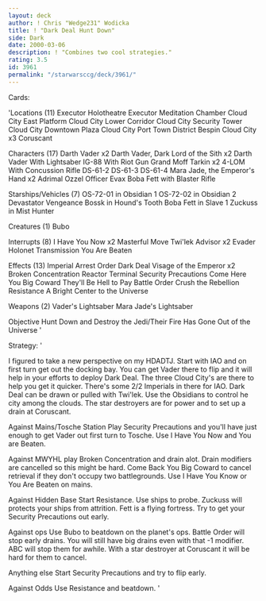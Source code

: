 ```yaml
---
layout: deck
author: ! Chris "Wedge231" Wodicka
title: ! "Dark Deal Hunt Down"
side: Dark
date: 2000-03-06
description: ! "Combines two cool strategies."
rating: 3.5
id: 3961
permalink: "/starwarsccg/deck/3961/"
---
```

Cards: 

'Locations (11)
Executor Holotheatre
Executor Meditation Chamber
Cloud City East Platform
Cloud City Lower Corridor
Cloud City Security Tower
Cloud City Downtown Plaza
Cloud City Port Town District
Bespin Cloud City x3
Coruscant

Characters (17)
Darth Vader x2
Darth Vader, Dark Lord of the Sith x2
Darth Vader With Lightsaber
IG-88 With Riot Gun
Grand Moff Tarkin x2
4-LOM With Concussion Rifle
DS-61-2
DS-61-3
DS-61-4
Mara Jade, the Emperor's Hand x2
Adrimal Ozzel
Officer Evax
Boba Fett with Blaster Rifle

Starships/Vehicles (7)
OS-72-01 in Obsidian 1
OS-72-02 in Obsidian 2
Devastator
Vengeance
Bossk in Hound's Tooth
Boba Fett in Slave 1
Zuckuss in Mist Hunter

Creatures (1)
Bubo

Interrupts (8)
I Have You Now x2
Masterful Move
Twi'lek Advisor x2
Evader
Holonet Transmission
You Are Beaten

Effects (13)
Imperial Arrest Order
Dark Deal
Visage of the Emperor x2
Broken Concentration
Reactor Terminal
Security Precautions
Come Here You Big Coward
They'll Be Hell to Pay
Battle Order
Crush the Rebellion
Resistance
A Bright Center to the Universe

Weapons (2)
Vader's Lightsaber
Mara Jade's Lightsaber

Objective
Hunt Down and Destroy the Jedi/Their Fire Has Gone Out of the Universe	'

Strategy: '

I figured to take a new perspective on my HDADTJ. Start with IAO and on first turn get out the docking bay. You can get Vader there to flip and it will help in your efforts to deploy Dark Deal. The three Cloud City's are there to help you get it quicker. There's some 2/2 Imperials in there for IAO. Dark Deal can be drawn or pulled with Twi'lek. Use the Obsidians to control he city among the clouds. The star destroyers are for power and to set up a drain at Coruscant.

Against Mains/Tosche Station Play Security Precautions and you'll have just enough to get Vader out first turn to Tosche. Use I Have You Now and You are Beaten.

Against MWYHL play Broken Concentration and drain alot. Drain modifiers are cancelled so this might be hard. Come Back You Big Coward to cancel retrieval if they don't occupy two battlegrounds. Use I Have You Know or You Are Beaten on mains.

Against Hidden Base Start Resistance. Use ships to probe. Zuckuss will protects your ships from attrition. Fett is a flying fortress. Try to get your Security Precautions out early.

Against ops Use Bubo to beatdown on the planet's ops. Battle Order will stop early drains. You will still have big drains even with that -1 modifier. ABC will stop them for awhile. With a star destroyer at Coruscant it will be hard for them to cancel.

Anything else Start Security Precautions and try to flip early.

Against Odds Use Resistance and beatdown.   '
